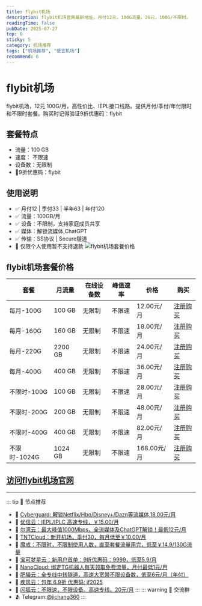 ```yaml
---
title: flybit机场
description: flybit机场官网最新地址，月付12元，100G流量。28元，100G/不限时。
readingTime: false
pubDate: 2025-07-27
top: 0
sticky: 5
category: 机场推荐
tags: ["机场推荐", "便宜机场"]
recommend: 6
---
```

# flybit机场
flybit机场，12元 100G/月，高性价比、IEPL接口线路。提供月付/季付/年付限时和不限时套餐。购买时记得验证9折优惠码：flybit
   
## 套餐特点
- 流量：100 GB
- 速度： 不限速
- 设备数：无限制
- 💛9折优惠码：flybit
## 使用说明
- ✅️ 月付12 | 季付33 | 半年63 | 年付120
- ✅️ 流量：100GB/月
- ✅️ 设备：不限制，支持家庭成员共享
- ✅️ 媒体：解锁流媒体,ChatGPT
- ✅️ 传输：SS协议 | Secure隧道
- 🚫 仅限个人使用暂不支持退款
![flybit机场套餐价格](/assets/flybit.jpg "flybit机场套餐价格")
## flybit机场套餐价格
| 套餐 | 月流量 | 在线设备数 | 峰值速率 | 价格 | 购买 |
| --- | --- | --- | --- | --- | --- |
| 每月-100G | 100 GB | 无限制 | 不限速 | 12.00元/月 | [注册购买](https://goflybit.pages.dev/#/register?code=o7YHNoqs) |
| 每月-160G | 160 GB | 无限制 |不限速 | 18.00元/月 | [注册购买](https://goflybit.pages.dev/#/register?code=o7YHNoqs) |
|每月-220G | 2200 GB | 无限制 | 不限速 | 24.00元/月 |  [注册购买](https://goflybit.pages.dev/#/register?code=o7YHNoqs) |
|每月-400G | 400 GB | 无限制 | 不限速 | 36.00元/月 |  [注册购买](https://goflybit.pages.dev/#/register?code=o7YHNoqs) |
|不限时-100G | 100 GB | 无限制 | 不限速 | 28.00元/月 |  [注册购买](https://goflybit.pages.dev/#/register?code=o7YHNoqs) |
|不限时-200G | 200 GB | 无限制 | 不限速 | 48.00元/月 |  [注册购买](https://goflybit.pages.dev/#/register?code=o7YHNoqs) |
|不限时-400G | 400 GB | 无限制 | 不限速 | 82.00元/月 |  [注册购买](https://goflybit.pages.dev/#/register?code=o7YHNoqs) |
|不限时-1024G| 1024 GB | 无限制 | 不限速 | 168.00元/月 |  [注册购买](https://goflybit.pages.dev/#/register?code=o7YHNoqs) |
[访问flybit机场官网](https://goflybit.pages.dev/#/register?code=o7YHNoqs)
---------
---------
::: tip 🎉 节点推荐
- 🚀 [Cyberguard: 解锁Netflix/Hbo/Disney+/Dazn等流媒体,18.00元/月](https://www.cyberguard.best/#/register?code=XsreC0T5)<br>
- 🚀 [优信云：IEPL/IPLC 高速专线，￥15.00/月](https://www.优信云.com/#/register?code=JRtE5uIV)<br>
- 🚀 [尔湾云：最大峰值1000Mbps，全流媒体及ChatGPT解锁！最低12元/月](https://erwan6.net/auth/register?code=BoObCd)<br>
- 🚀 [TNTCloud：新开机场，季付30，每月低至￥10.00/月](https://haibing822.tntvipaff.cc/#/register?code=GtjJVgml)<br>
- 🚀 [魔戒：不限时，不限制使用人数，直至套餐流量用完，低至￥14.9/130G流量](https://mojie.app/#/register?code=sSdtPtLo)<br>
- 🚀 [宝可梦星云：新用户首单：9折优惠码：9999，低至5.9/月 ](https://love.521pokemon.com/register?code=56ERkkxp)<br>
- 🚀 [NanoCloud: 绑定TG机器人每天领取免费流量，月付最低1元/月](https://edu.uodoo.bid/auth/register?code=JMiOQDHf)<br>
- 🚀 [肥猫云：全专线中转隧道，高速大宽带不限设备数，低至6元/月（年付）](https://fchb1188.fcvipaff.cc/register?aff=X1vZd2wf)<br>
- 🚀 [疾风云：包年 6.9折 优惠码: jf2025](https://homes.tr25.cn?code=ReCm)<br>
- 🚀 [闪狐云：不限速，不限设备。高速专线。20元/月](https://inv02.ffaff.cc/register?aff=WQApz2pv)
:::
::: warning  💬 交流群
- 🫂 Telegram:[@jichang360](https://t.me/jichang360)
:::
